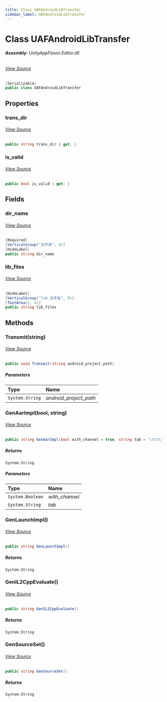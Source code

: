 ```yaml
---
title: Class UAFAndroidLibTransfer
sidebar_label: UAFAndroidLibTransfer
---
```

# Class UAFAndroidLibTransfer


###### **Assembly**: UnityAppFlavor.Editor.dll
###### [View Source](https://github.com/LiuOcean/UnityAppFlavor/blob/main/UnityAppFlavor/Assets/Editor/Settings/Android/UAFAndroidLibTransfer.cs#L8)
```csharp title="Declaration"
[Serializable]
public class UAFAndroidLibTransfer
```
## Properties
### trans_dir

###### [View Source](https://github.com/LiuOcean/UnityAppFlavor/blob/main/UnityAppFlavor/Assets/Editor/Settings/Android/UAFAndroidLibTransfer.cs#L21)
```csharp title="Declaration"
public string trans_dir { get; }
```
### is_valid

###### [View Source](https://github.com/LiuOcean/UnityAppFlavor/blob/main/UnityAppFlavor/Assets/Editor/Settings/Android/UAFAndroidLibTransfer.cs#L23)
```csharp title="Declaration"
public bool is_valid { get; }
```
## Fields
### dir_name

###### [View Source](https://github.com/LiuOcean/UnityAppFlavor/blob/main/UnityAppFlavor/Assets/Editor/Settings/Android/UAFAndroidLibTransfer.cs#L14)
```csharp title="Declaration"
[Required]
[VerticalGroup("文件夹", 0)]
[HideLabel]
public string dir_name
```
### lib_files

###### [View Source](https://github.com/LiuOcean/UnityAppFlavor/blob/main/UnityAppFlavor/Assets/Editor/Settings/Android/UAFAndroidLibTransfer.cs#L19)
```csharp title="Declaration"
[HideLabel]
[VerticalGroup("lib 文件名", 0)]
[TextArea(2, 4)]
public string lib_files
```
## Methods
### Transmit(string)

###### [View Source](https://github.com/LiuOcean/UnityAppFlavor/blob/main/UnityAppFlavor/Assets/Editor/Settings/Android/UAFAndroidLibTransfer.cs#L25)
```csharp title="Declaration"
public void Transmit(string android_project_path)
```

##### Parameters

| Type | Name |
|:--- |:--- |
| `System.String` | *android_project_path* |

### GenAarImpl(bool, string)

###### [View Source](https://github.com/LiuOcean/UnityAppFlavor/blob/main/UnityAppFlavor/Assets/Editor/Settings/Android/UAFAndroidLibTransfer.cs#L67)
```csharp title="Declaration"
public string GenAarImpl(bool with_channel = true, string tab = "\t\t\t\t")
```

##### Returns

`System.String`

##### Parameters

| Type | Name |
|:--- |:--- |
| `System.Boolean` | *with_channel* |
| `System.String` | *tab* |

### GenLaunchImpl()

###### [View Source](https://github.com/LiuOcean/UnityAppFlavor/blob/main/UnityAppFlavor/Assets/Editor/Settings/Android/UAFAndroidLibTransfer.cs#L94)
```csharp title="Declaration"
public string GenLaunchImpl()
```

##### Returns

`System.String`
### GenIL2CppEvaluate()

###### [View Source](https://github.com/LiuOcean/UnityAppFlavor/blob/main/UnityAppFlavor/Assets/Editor/Settings/Android/UAFAndroidLibTransfer.cs#L96)
```csharp title="Declaration"
public string GenIL2CppEvaluate()
```

##### Returns

`System.String`
### GenSourceSet()

###### [View Source](https://github.com/LiuOcean/UnityAppFlavor/blob/main/UnityAppFlavor/Assets/Editor/Settings/Android/UAFAndroidLibTransfer.cs#L109)
```csharp title="Declaration"
public string GenSourceSet()
```

##### Returns

`System.String`
